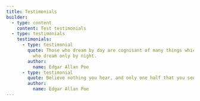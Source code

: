```yaml
---
title: Testimonials
builder:
  - type: content
    content: T﻿est testimonials
  - type: testimonials
    testimonials:
      - type: testimonial
        quote: Those who dream by day are cognisant of many things which escape those
          who dream only by night.
        author:
          name: Edgar Allan Poe
      - type: testimonial
        quote: Believe nothing you hear, and only one half that you see.
        author:
          name: Edgar Allan Poe
---
```

